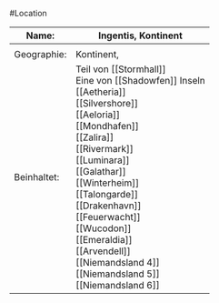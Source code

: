 #Location

| Name:       | Ingentis, Kontinent                                                                                                                                                                                                                                                                                                                                                                  |
| ----------- | ------------------------------------------------------------------------------------------------------------------------------------------------------------------------------------------------------------------------------------------------------------------------------------------------------------------------------------------------------------------------------------ |
|             |                                                                                                                                                                                                                                                                                                                                                                                      |
| Geographie: | Kontinent,                                                                                                                                                                                                                                                                                                                                                                           |
| Beinhaltet: | Teil von [[Stormhall]]<br>Eine von [[Shadowfen]] Inseln<br>[[Aetheria]]<br>[[Silvershore]]<br>[[Aeloria]]<br>[[Mondhafen]]<br>[[Zalira]]<br>[[Rivermark]]<br>[[Luminara]]<br>[[Galathar]]<br>[[Winterheim]]<br>[[Talongarde]]<br>[[Drakenhavn]]<br>[[Feuerwacht]]<br>[[Wucodon]]<br>[[Emeraldia]]<br>[[Arvendell]]<br>[[Niemandsland 4]]<br>[[Niemandsland 5]]<br>[[Niemandsland 6]] |